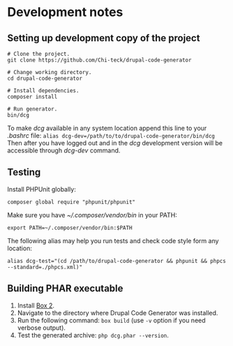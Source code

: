 # Development notes

## Setting up development copy of the project

```shell
# Clone the project.
git clone https://github.com/Chi-teck/drupal-code-generator

# Change working directory.
cd drupal-code-generator

# Install dependencies.
composer install

# Run generator.
bin/dcg

```

To make _dcg_ available in any system location append this line to your _.bashrc_ file:
`alias dcg-dev=/path/to/to/drupal-code-generator/bin/dcg`
Then after you have logged out and in the _dcg_ development version will be accessible through _dcg-dev_ command.

## Testing
Install PHPUnit globally:
```shell
composer global require "phpunit/phpunit"
```
Make sure you have _~/.composer/vendor/bin_ in your PATH:
```shell
export PATH=~/.composer/vendor/bin:$PATH
```

The following alias may help you run tests and check code style form any location:
```
alias dcg-test="(cd /path/to/drupal-code-generator && phpunit && phpcs --standard=./phpcs.xml)"
```

## Building PHAR executable

1. Install [Box 2](https://github.com/box-project/box2).
2. Navigate to the directory where Drupal Code Generator was installed.
3. Run the following command: `box build` (use `-v` option if you need verbose output).
4. Test the generated archive: `php dcg.phar --version`.

